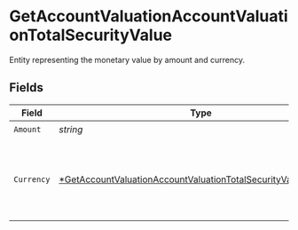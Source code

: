 # GetAccountValuationAccountValuationTotalSecurityValue

Entity representing the monetary value by amount and currency.


## Fields

| Field                                                                                                                                                      | Type                                                                                                                                                       | Required                                                                                                                                                   | Description                                                                                                                                                |
| ---------------------------------------------------------------------------------------------------------------------------------------------------------- | ---------------------------------------------------------------------------------------------------------------------------------------------------------- | ---------------------------------------------------------------------------------------------------------------------------------------------------------- | ---------------------------------------------------------------------------------------------------------------------------------------------------------- |
| `Amount`                                                                                                                                                   | *string*                                                                                                                                                   | :heavy_check_mark:                                                                                                                                         | N/A                                                                                                                                                        |
| `Currency`                                                                                                                                                 | [*GetAccountValuationAccountValuationTotalSecurityValueCurrency](../../models/operations/getaccountvaluationaccountvaluationtotalsecurityvaluecurrency.md) | :heavy_minus_sign:                                                                                                                                         | Alphabetic three-letter [ISO 4217](https://en.wikipedia.org/wiki/ISO_4217) currency code.<br/>* EUR - Euro                                                 |